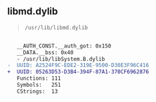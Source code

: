 ## libmd.dylib

> `/usr/lib/libmd.dylib`

```diff

   __AUTH_CONST.__auth_got: 0x150
   __DATA.__bss: 0x40
   - /usr/lib/libSystem.B.dylib
-  UUID: A2524F9C-EDE2-319E-9500-D30E3F96C416
+  UUID: 05263D53-D3B4-394F-87A1-370CF6962876
   Functions: 111
   Symbols:   251
   CStrings:  13

```
